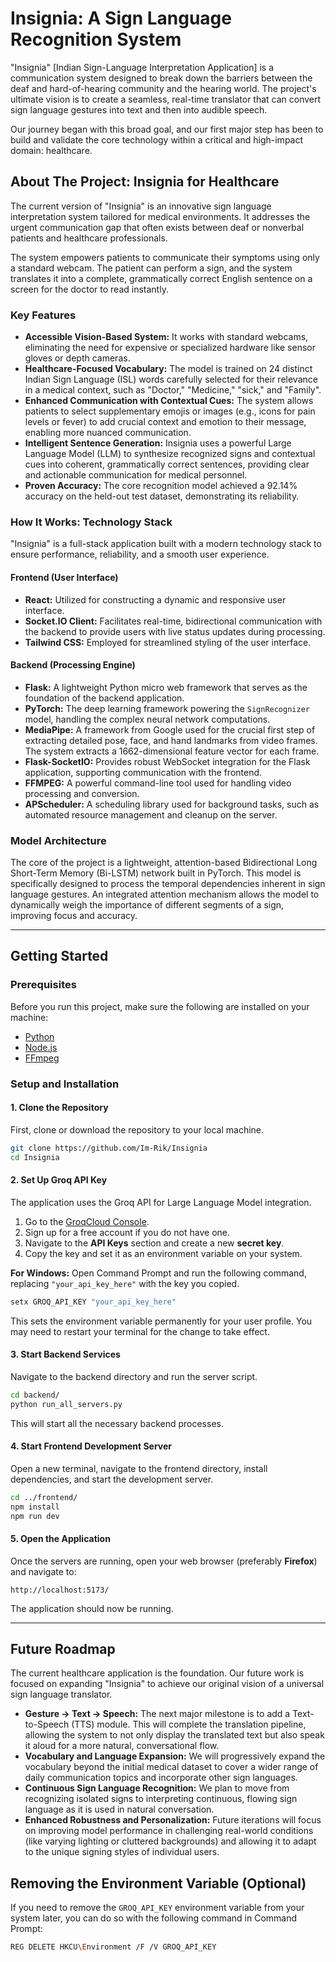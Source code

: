 # Insignia: A Sign Language Recognition System

"Insignia" [Indian Sign-Language Interpretation Application] is a communication system designed to break down the barriers between the deaf and hard-of-hearing community and the hearing world. The project's ultimate vision is to create a seamless, real-time translator that can convert sign language gestures into text and then into audible speech.

Our journey began with this broad goal, and our first major step has been to build and validate the core technology within a critical and high-impact domain: healthcare.

## About The Project: Insignia for Healthcare

The current version of "Insignia" is an innovative sign language interpretation system tailored for medical environments. It addresses the urgent communication gap that often exists between deaf or nonverbal patients and healthcare professionals.

The system empowers patients to communicate their symptoms using only a standard webcam. The patient can perform a sign, and the system translates it into a complete, grammatically correct English sentence on a screen for the doctor to read instantly.

### Key Features

* **Accessible Vision-Based System:** It works with standard webcams, eliminating the need for expensive or specialized hardware like sensor gloves or depth cameras.
* **Healthcare-Focused Vocabulary:** The model is trained on 24 distinct Indian Sign Language (ISL) words carefully selected for their relevance in a medical context, such as "Doctor," "Medicine," "sick," and "Family".
* **Enhanced Communication with Contextual Cues:** The system allows patients to select supplementary emojis or images (e.g., icons for pain levels or fever) to add crucial context and emotion to their message, enabling more nuanced communication.
* **Intelligent Sentence Generation:** Insignia uses a powerful Large Language Model (LLM) to synthesize recognized signs and contextual cues into coherent, grammatically correct sentences, providing clear and actionable communication for medical personnel.
* **Proven Accuracy:** The core recognition model achieved a 92.14% accuracy on the held-out test dataset, demonstrating its reliability.

### How It Works: Technology Stack

"Insignia" is a full-stack application built with a modern technology stack to ensure performance, reliability, and a smooth user experience.

#### **Frontend (User Interface)**

* **React:** Utilized for constructing a dynamic and responsive user interface.
* **Socket.IO Client:** Facilitates real-time, bidirectional communication with the backend to provide users with live status updates during processing.
* **Tailwind CSS:** Employed for streamlined styling of the user interface.

#### **Backend (Processing Engine)**

* **Flask:** A lightweight Python micro web framework that serves as the foundation of the backend application.
* **PyTorch:** The deep learning framework powering the `SignRecognizer` model, handling the complex neural network computations.
* **MediaPipe:** A framework from Google used for the crucial first step of extracting detailed pose, face, and hand landmarks from video frames. The system extracts a 1662-dimensional feature vector for each frame.
* **Flask-SocketIO:** Provides robust WebSocket integration for the Flask application, supporting communication with the frontend.
* **FFMPEG:** A powerful command-line tool used for handling video processing and conversion.
* **APScheduler:** A scheduling library used for background tasks, such as automated resource management and cleanup on the server.

### Model Architecture

The core of the project is a lightweight, attention-based Bidirectional Long Short-Term Memory (Bi-LSTM) network built in PyTorch. This model is specifically designed to process the temporal dependencies inherent in sign language gestures. An integrated attention mechanism allows the model to dynamically weigh the importance of different segments of a sign, improving focus and accuracy.

---

## Getting Started

### Prerequisites

Before you run this project, make sure the following are installed on your machine:

-   [Python](https://www.python.org/downloads/)
-   [Node.js](https://nodejs.org/)
-   [FFmpeg](https://ffmpeg.org/download.html)

### Setup and Installation

#### 1. Clone the Repository

First, clone or download the repository to your local machine.

```bash
git clone https://github.com/Im-Rik/Insignia
cd Insignia
```

#### 2. Set Up Groq API Key

The application uses the Groq API for Large Language Model integration.

1.  Go to the [GroqCloud Console](https://console.groq.com/).
2.  Sign up for a free account if you do not have one.
3.  Navigate to the **API Keys** section and create a new **secret key**.
4.  Copy the key and set it as an environment variable on your system.

**For Windows:**
Open Command Prompt and run the following command, replacing `"your_api_key_here"` with the key you copied.

```bash
setx GROQ_API_KEY "your_api_key_here"
```

This sets the environment variable permanently for your user profile. You may need to restart your terminal for the change to take effect.

#### 3. Start Backend Services

Navigate to the backend directory and run the server script.

```bash
cd backend/
python run_all_servers.py
```

This will start all the necessary backend processes.

#### 4. Start Frontend Development Server

Open a new terminal, navigate to the frontend directory, install dependencies, and start the development server.

```bash
cd ../frontend/
npm install
npm run dev
```

#### 5. Open the Application

Once the servers are running, open your web browser (preferably **Firefox**) and navigate to:

```
http://localhost:5173/
```

The application should now be running.

---

## Future Roadmap

The current healthcare application is the foundation. Our future work is focused on expanding "Insignia" to achieve our original vision of a universal sign language translator.

* **Gesture -> Text -> Speech:** The next major milestone is to add a Text-to-Speech (TTS) module. This will complete the translation pipeline, allowing the system to not only display the translated text but also speak it aloud for a more natural, conversational flow.
* **Vocabulary and Language Expansion:** We will progressively expand the vocabulary beyond the initial medical dataset to cover a wider range of daily communication topics and incorporate other sign languages.
* **Continuous Sign Language Recognition:** We plan to move from recognizing isolated signs to interpreting continuous, flowing sign language as it is used in natural conversation.
* **Enhanced Robustness and Personalization:** Future iterations will focus on improving model performance in challenging real-world conditions (like varying lighting or cluttered backgrounds) and allowing it to adapt to the unique signing styles of individual users.

## Removing the Environment Variable (Optional)

If you need to remove the `GROQ_API_KEY` environment variable from your system later, you can do so with the following command in Command Prompt:

```bash
REG DELETE HKCU\Environment /F /V GROQ_API_KEY
```
